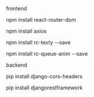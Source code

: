 frontend

npm install react-router-dom

npm install axios

npm install rc-texty --save 

npm install rc-queue-anim --save

backend

pip install django-cors-headers

pip install djangorestframework
